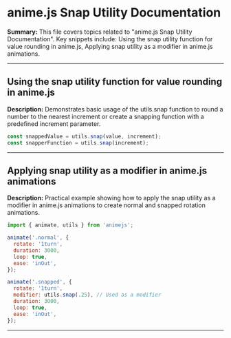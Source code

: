 # anime.js Snap Utility Documentation

**Summary:** This file covers topics related to "anime.js Snap Utility Documentation". Key snippets include: Using the snap utility function for value rounding in anime.js, Applying snap utility as a modifier in anime.js animations.

---

## Using the snap utility function for value rounding in anime.js

**Description:** Demonstrates basic usage of the utils.snap function to round a number to the nearest increment or create a snapping function with a predefined increment parameter.

```javascript
const snappedValue = utils.snap(value, increment);
const snapperFunction = utils.snap(increment);
```

---

## Applying snap utility as a modifier in anime.js animations

**Description:** Practical example showing how to apply the snap utility as a modifier in anime.js animations to create normal and snapped rotation animations.

```javascript
import { animate, utils } from 'animejs';

animate('.normal', {
  rotate: '1turn',
  duration: 3000,
  loop: true,
  ease: 'inOut',
});

animate('.snapped', {
  rotate: '1turn',
  modifier: utils.snap(.25), // Used as a modifier
  duration: 3000,
  loop: true,
  ease: 'inOut',
});
```

---